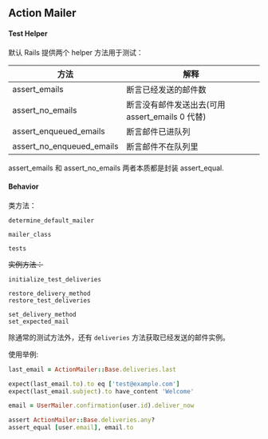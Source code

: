 ## Action Mailer

#### Test Helper

默认 Rails 提供两个 helper 方法用于测试：

|方法|解释|
|--|--|
|assert_emails | 断言已经发送的邮件数|
|assert_no_emails | 断言没有邮件发送出去(可用 assert_emails 0 代替)|
| assert_enqueued_emails | 断言邮件已进队列 |
| assert_no_enqueued_emails | 断言邮件不在队列里 |

assert_emails 和 assert_no_emails 两者本质都是封装 assert_equal.

#### Behavior

类方法：

```
determine_default_mailer

mailer_class

tests
```

~~实例方法：~~

```
initialize_test_deliveries

restore_delivery_method
restore_test_deliveries

set_delivery_method
set_expected_mail
```

除通常的测试方法外，还有 `deliveries` 方法获取已经发送的邮件实例。

使用举例:

```ruby
last_email = ActionMailer::Base.deliveries.last

expect(last_email.to).to eq ['test@example.com']
expect(last_email.subject).to have_content 'Welcome'

email = UserMailer.confirmation(user.id).deliver_now

assert ActionMailer::Base.deliveries.any?
assert_equal [user.email], email.to
```
